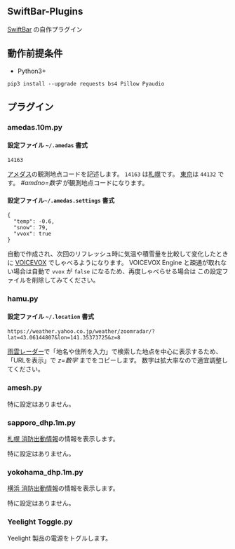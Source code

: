 ## SwiftBar-Plugins

[SwiftBar](https://swiftbar.app/) の自作プラグイン

## 動作前提条件

- Python3+
```
pip3 install --upgrade requests bs4 Pillow Pyaudio
```

## プラグイン

### amedas.10m.py

#### 設定ファイル `~/.amedas` 書式
```
14163
```
[アメダス](https://www.jma.go.jp/bosai/amedas/#area_type=japan&area_code=010000)の観測地点コードを記述します。
`14163` は[札幌](https://www.jma.go.jp/bosai/amedas/#amdno=14163)です。
[東京](https://www.jma.go.jp/bosai/amedas/#amdno=44132)は `44132` です。
*#amdno=数字* が観測地点コードになります。

#### 設定ファイル`~/.amedas.settings` 書式
```
{
  "temp": -0.6,
  "snow": 79,
  "vvox": true
}
```
自動で作成され、次回のリフレッシュ時に気温や積雪量を比較して変化したときに [VOICEVOX](https://voicevox.hiroshiba.jp/) でしゃべるようになります。
VOICEVOX Engine と疎通が取れない場合は自動で `vvox` が `false` になるため、再度しゃべらせる場合は この設定ファイルを削除してみてください。

### hamu.py

#### 設定ファイル `~/.location` 書式
```
https://weather.yahoo.co.jp/weather/zoomradar/?lat=43.06144807&lon=141.35373725&z=8
```
[雨雲レーダー](https://weather.yahoo.co.jp/weather/zoomradar/)で「地名や住所を入力」で検索した地点を中心に表示するため、「URLを表示」で *z=数字* までをコピーします。
数字は拡大率なので適宜調整してください。

### amesh.py

特に設定はありません。

### sapporo_dhp.1m.py

[札幌 消防出動情報](http://www.119.city.sapporo.jp/saigai/sghp.html)の情報を表示します。

特に設定はありません。

### yokohama_dhp.1m.py

[横浜 消防出動情報](https://cgi.city.yokohama.lg.jp/shobo/disaster/)の情報を表示します。

特に設定はありません。

### Yeelight Toggle.py

Yeelight 製品の電源をトグルします。
